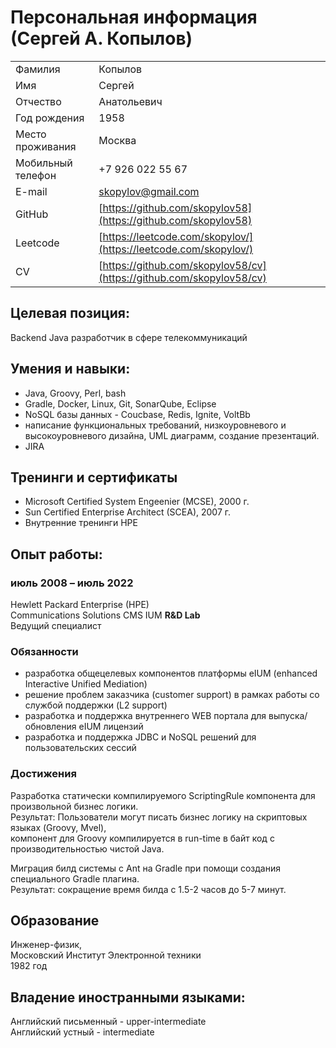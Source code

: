 # Персональная информация (Сергей А. Копылов)

|                 |                                                                     |
|-----------------|---------------------------------------------------------------------|
|Фамилия          | Копылов                                                             |
|Имя              | Сергей                                                              | 
|Отчество         | Анатольевич                                                         |
|Год рождения     | 1958                                                                |
|Место проживания | Москва                                                              |
|Мобильный телефон| +7 926 022 55 67                                                    |
|E-mail           | [skopylov@gmail.com](mailto:skopylov@gmail.com)                     |
|GitHub           | [https://github.com/skopylov58](https://github.com/skopylov58)      |
|Leetcode         | [https://leetcode.com/skopylov/](https://leetcode.com/skopylov/)    |
|CV               | [https://github.com/skopylov58/cv](https://github.com/skopylov58/cv)|

## Целевая позиция:

Backеnd Java разработчик в сфере телекоммуникаций

## Умения и навыки:
 - Java, Groovy, Perl, bash
 - Gradle, Docker, Linux, Git, SonarQube, Eclipse
 - NoSQL базы данных - Coucbase, Redis, Ignite, VoltBb
 - написание функциональных требований, низкоуровневого и высокоуровневого дизайна, UML диаграмм, создание презентаций.
 - JIRA
 
## Тренинги и сертификаты
 - Microsoft Certified System Engeenier (MCSE), 2000 г.
 - Sun Certified Enterprise Architect (SCEA), 2007 г.  
 - Внутренние тренинги HPE  

## Опыт работы:

### июль 2008 – июль 2022

Hewlett Packard Enterprise (HPE)  
Communications Solutions CMS IUM **R&D Lab**  
Ведущий специалист

### Обязанности

 - разработка общецелевых компонентов платформы eIUM (enhanced Interactive Unified Mediation)
 - решение проблем заказчика (customer support) в рамках работы со службой поддержки (L2 support)
 - разработка и поддержка внутреннего WEB портала для выпуска/обновления eIUM лицензий
 - разработка и поддержка JDBC и NoSQL решений для пользовательских сессий
  
### Достижения

Разработка статически компилируемого ScriptingRule компонента для произвольной бизнес логики.  
Результат: Пользователи могут писать бизнес логику на скриптовых языках (Groovy, Mvel),  
компонент для Groovy компилируется в run-time в байт код с производительностью чистой Java.

Миграция билд системы с Ant на Gradle при помощи создания специального Gradle плагина.  
Результат: сокращение время билда с 1.5-2 часов до 5-7 минут.

## Образование
Инженер-физик,  
Московский Институт Электронной техники  
1982 год

## Владение иностранными языками:

Английский письменный - upper-intermediate  
Английский устный - intermediate  


